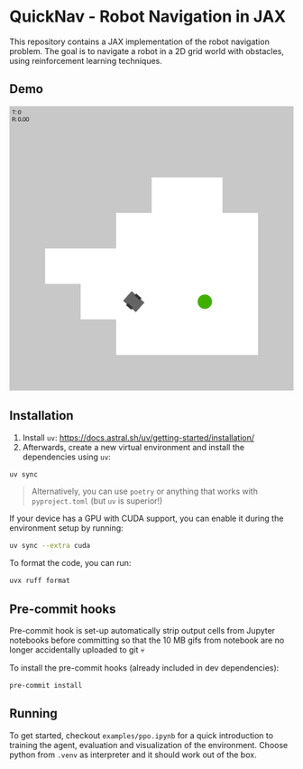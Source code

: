 # QuickNav - Robot Navigation in JAX

This repository contains a JAX implementation of the robot navigation problem. The goal is to navigate a robot in a 2D grid world with obstacles, using reinforcement learning techniques.

## Demo

![Demo](./media/demo.gif)

## Installation

1. Install `uv`: https://docs.astral.sh/uv/getting-started/installation/
2. Afterwards, create a new virtual environment and install the dependencies using `uv`:
```bash
uv sync
```

> Alternatively, you can use `poetry` or anything that works with `pyproject.toml` (but `uv` is superior!)

If your device has a GPU with CUDA support, you can enable it during the environment setup by running:
```bash
uv sync --extra cuda
```


To format the code, you can run:
```bash
uvx ruff format
```

## Pre-commit hooks

Pre-commit hook is set-up automatically strip output cells from Jupyter notebooks before committing so that the 10 MB gifs from notebook are no longer accidentally uploaded to git 💀

To install the pre-commit hooks (already included in dev dependencies):
```bash
pre-commit install
```

## Running

To get started, checkout `examples/ppo.ipynb` for a quick introduction to training the agent, evaluation and visualization of the environment.
Choose python from `.venv` as interpreter and it should work out of the box.
